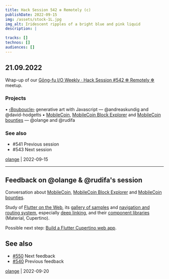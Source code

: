 ```yaml
---
title: Hack Session 542 ✼ Remotely (c)
publishDate: 2022-09-15
img: /assets/stock-1L.jpg
img_alt: Iridescent ripples of a bright blue and pink liquid
description: |

tracks: []
technos: []
audiences: []
---
```


## 21.09.2022

Wrap-up of our [Gōng-fu I/O Weekly · Hack Session #542 ✼ Remotely ✼](https://www.meetup.com/fr-FR/gōngfuio/events/bbgqwsydcmbcc/) meetup.

### Projects

• [‹Bouboucle›](http://bouboucle.com) generative art with Javascript — @andreaskundig and @david-hodgetts 
• [MobileCoin](https://developers.mobilecoin.com), [MobileCoin Block Explorer](https://developers.mobilecoin.com/ecosystem/block-explorer) and [MobileCoin bounties](https://developers.mobilecoin.com/guides/contributing/bounties/) — @olange and @rudifa

### See also

* #541 Previous session
* #543 Next session

[olange](https://github.com/olange) | 2022-09-15

<hr/>

## Feedback on @olange & @rudifa's session

Conversation about [MobileCoin](https://developers.mobilecoin.com), [MobileCoin Block Explorer](https://developers.mobilecoin.com/ecosystem/block-explorer) and [MobileCoin bounties](https://developers.mobilecoin.com/guides/contributing/bounties/).

Study of [Flutter on the Web](https://flutter.dev/multi-platform/web), its [gallery of samples](https://gallery.flutter.dev/) and [navigation and routing system](https://medium.com/flutter/learning-flutters-new-navigation-and-routing-system-7c9068155ade), especially [deep linking](https://docs.flutter.dev/development/ui/navigation/deep-linking), and their [component libraries](https://docs.flutter.dev/development/ui/widgets) (Material, Cupertino).

Possible next step: [Build a Flutter Cupertino web app](https://codelabs.developers.google.com/codelabs/flutter-cupertino?hl=fr#0).

## See also

* [#550](https://github.com/gongfuio/sessions/issues/550#issuecomment-1314993768) Next feedback
* [#540](https://github.com/gongfuio/sessions/issues/540#issuecomment-1240649475) Previous feedback


[olange](https://github.com/olange) | 2022-09-20


